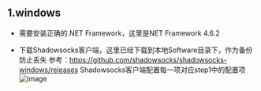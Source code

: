 
## 1.windows

- 需要安装正确的.NET Framework，这里是NET Framework 4.6.2

- 下载Shadowsocks客户端，这里已经下载到本地Software目录下，作为备份防止丢失
参考：https://github.com/shadowsocks/shadowsocks-windows/releases
Shadowsocks客户端配置每一项对应step1中的配置项
![image](https://github.com/xiuery/ShadowsocksR-Server/blob/master/picture/2018-02-08_141911.png)